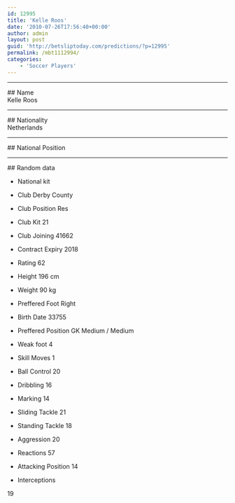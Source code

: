 ```yaml
---
id: 12995
title: 'Kelle Roos'
date: '2010-07-26T17:56:40+00:00'
author: admin
layout: post
guid: 'http://betsliptoday.com/predictions/?p=12995'
permalink: /mbt1112994/
categories:
    - 'Soccer Players'
---
```


- - - - - -

\## Name  
 Kelle Roos

- - - - - -

\## Nationality  
 Netherlands

- - - - - -

\## National Position

- - - - - -

\## Random data

- National kit
- Club
 Derby County

- Club Position
 Res

- Club Kit
 21

- Club Joining
 41662

- Contract Expiry
 2018

- Rating
 62

- Height
 196 cm

- Weight
 90 kg

- Preffered Foot
 Right

- Birth Date
 33755

- Preffered Position
 GK Medium / Medium

- Weak foot
 4

- Skill Moves
 1

- Ball Control
 20

- Dribbling
 16

- Marking
 14

- Sliding Tackle
 21

- Standing Tackle
 18

- Aggression
 20

- Reactions
 57

- Attacking Position
 14

- Interceptions

 19